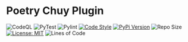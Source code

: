 # Poetry Chuy Plugin

![CodeQL](https://github.com/UltiRequiem/poetry-chuy-plugin/workflows/CodeQL/badge.svg)
![PyTest](https://github.com/UltiRequiem/poetry-chuy-plugin/workflows/PyTest/badge.svg)
![Pylint](https://github.com/UltiRequiem/poetry-chuy-plugin/workflows/Pylint/badge.svg)
[![Code Style](https://img.shields.io/badge/Code%20Style-Black-000000.svg)](https://github.com/psf/black)
[![PyPi Version](https://img.shields.io/pypi/v/poetry-chuy-plugin)](https://pypi.org/project/poetry-chuy-plugin)
![Repo Size](https://img.shields.io/github/repo-size/ultirequiem/poetry-chuy-plugin?style=flat-square&label=Repo)
[![License: MIT](https://img.shields.io/badge/License-MIT-blue.svg)](https://opensource.org/licenses/MIT)
![Lines of Code](https://img.shields.io/tokei/lines/github.com/UltiRequiem/poetry-chuy-plugin?color=blue&label=Total%20Lines)
